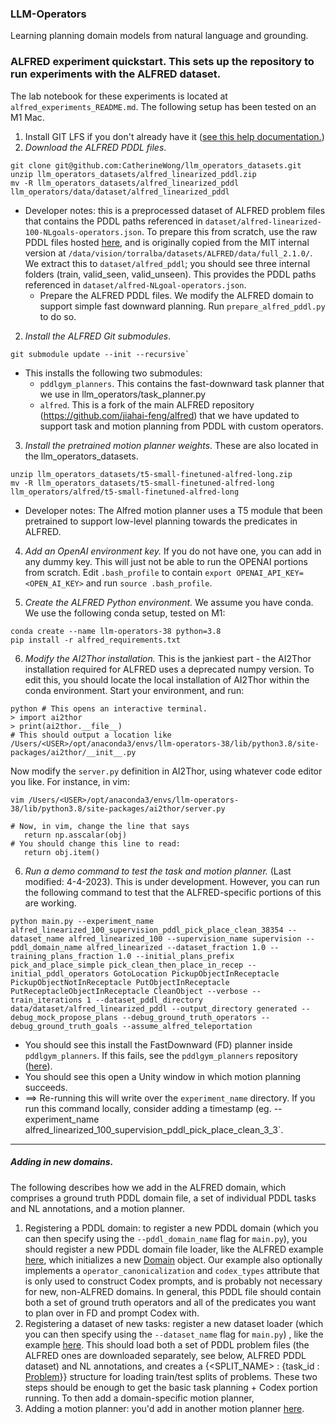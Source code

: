 ### LLM-Operators
Learning planning domain models from natural language and grounding.

### ALFRED experiment quickstart. This sets up the repository to run experiments with the ALFRED dataset.
The lab notebook for these experiments is located at `alfred_experiments_README.md`.
The following setup has been tested on an M1 Mac.
1. Install GIT LFS if you don't already have it ([see this help documentation.](https://docs.github.com/en/repositories/working-with-files/managing-large-files/installing-git-large-file-storage))
2. *Download the ALFRED PDDL files*. 
```
git clone git@github.com:CatherineWong/llm_operators_datasets.git 
unzip llm_operators_datasets/alfred_linearized_pddl.zip
mv -R llm_operators_datasets/alfred_linearized_pddl llm_operators/data/dataset/alfred_linearized_pddl
```
- Developer notes: this is a preprocessed dataset of ALFRED problem files that contains the PDDL paths referenced in `dataset/alfred-linearized-100-NLgoals-operators.json`. To prepare this from scratch, use the raw PDDL files hosted [here](https://drive.google.com/file/d/1sg8v1hf40Eu1K7hLGZ_LP5I-9N4zwLCU/view?usp=sharing), and is originally copied from the MIT internal version at `/data/vision/torralba/datasets/ALFRED/data/full_2.1.0/`. We extract this to `dataset/alfred_pddl`; you should see three internal folders (train, valid_seen, valid_unseen). This provides the PDDL paths referenced in `dataset/alfred-NLgoal-operators.json`.
   - Prepare the ALFRED PDDL files. We modify the ALFRED domain to support simple fast downward planning. Run `prepare_alfred_pddl.py` to do so.
2. *Install the ALFRED Git submodules*. 
```
git submodule update --init --recursive`
```
- This installs the following two submodules:
   - `pddlgym_planners`. This contains the fast-downward task planner that we use in llm_operators/task_planner.py
   - `alfred`. This is a fork of the main ALFRED repository (https://github.com/jiahai-feng/alfred) that we have updated to support task and motion planning from PDDL with custom operators.

3. *Install the pretrained motion planner weights*. These are also located in the llm_operators_datasets. 
```
unzip llm_operators_datasets/t5-small-finetuned-alfred-long.zip
mv -R llm_operators_datasets/t5-small-finetuned-alfred-long llm_operators/alfred/t5-small-finetuned-alfred-long
``` 
- Developer notes: The Alfred motion planner uses a T5 module that been pretrained to support low-level planning towards the predicates in ALFRED. 

4. *Add an OpenAI environment key.* If you do not have one, you can add in any dummy key. This will just not be able to run the OPENAI portions from scratch. Edit `.bash_profile` to contain `export OPENAI_API_KEY=<OPEN_AI_KEY>` and run `source .bash_profile`.

5. *Create the ALFRED Python environment.* We assume you have conda. We use the following conda setup, tested on M1:
```
conda create --name llm-operators-38 python=3.8
pip install -r alfred_requirements.txt
```

6. *Modify the AI2Thor installation.* This is the jankiest part - the AI2Thor installation required for ALFRED uses a deprecated numpy version. To edit this, you should locate the local installation of AI2Thor within the conda environment. Start your environment, and run:
```
python # This opens an interactive terminal.
> import ai2thor
> print(ai2thor.__file__)
# This should output a location like /Users/<USER>/opt/anaconda3/envs/llm-operators-38/lib/python3.8/site-packages/ai2thor/__init__.py
```
Now modify the `server.py` definition in AI2Thor, using whatever code editor you like. For instance, in vim:
```
vim /Users/<USER>/opt/anaconda3/envs/llm-operators-38/lib/python3.8/site-packages/ai2thor/server.py

# Now, in vim, change the line that says 
   return np.asscalar(obj)
# You should change this line to read:
   return obj.item()
```

6. *Run a demo command to test the task and motion planner.*  (Last modified: 4-4-2023). This is under development. However, you can run the following command to test that the ALFRED-specific portions of this are working.
```
python main.py --experiment_name alfred_linearized_100_supervision_pddl_pick_place_clean_38354 --dataset_name alfred_linearized_100 --supervision_name supervision --pddl_domain_name alfred_linearized --dataset_fraction 1.0 --training_plans_fraction 1.0 --initial_plans_prefix pick_and_place_simple pick_clean_then_place_in_recep --initial_pddl_operators GotoLocation PickupObjectInReceptacle PickupObjectNotInReceptacle PutObjectInReceptacle PutReceptacleObjectInReceptacle CleanObject --verbose --train_iterations 1 --dataset_pddl_directory data/dataset/alfred_linearized_pddl --output_directory generated --debug_mock_propose_plans --debug_ground_truth_operators --debug_ground_truth_goals --assume_alfred_teleportation
```
- You should see this install the FastDownward (FD) planner inside `pddlgym_planners`. If this fails, see the `pddlgym_planners` repository ([here](https://github.com/ronuchit/pddlgym_planners.git)).
- You should see this open a Unity window in which motion planning succeeds.
- ==> Re-running this will write over the `experiment_name` directory. If you run this command locally, consider adding a timestamp (eg. --experiment_name alfred_linearized_100_supervision_pddl_pick_place_clean_3_3`.
--------------------------------------------
##### Adding in new domains. 
The following describes how we add in the ALFRED domain, which comprises a ground truth PDDL domain file, a set of individual PDDL tasks and NL annotations, and a motion planner.
1. Registering a PDDL domain: to register a new PDDL domain (which you can then specify using the `--pddl_domain_name` flag for `main.py`), you should register a new PDDL domain file loader, like the ALFRED example [here](https://github.com/CatherineWong/llm-operators/blob/main/datasets.py#L201), which initializes a new [Domain](https://github.com/CatherineWong/llm-operators/blob/main/pddl.py#L14) object. Our example also optionally implements a `operator_canonicalization` and `codex_types` attribute that is only used to construct Codex prompts, and is probably not necessary for new, non-ALFRED domains. In general, this PDDL file should contain both a set of ground truth operators and all of the predicates you want to plan over in FD and prompt Codex with.
2. Registering a dataset of new tasks: register a new dataset loader (which you can then specify using the `--dataset_name` flag for `main.py`) , like the example [here](https://github.com/CatherineWong/llm-operators/blob/main/datasets.py#L447). This should load both a set of PDDL problem files (the ALFRED ones are downloaded separately, see below, ALFRED PDDL dataset) and NL annotations, and creates a {<SPLIT_NAME> : {task_id : [Problem](https://github.com/CatherineWong/llm-operators/blob/main/datasets.py#L14)}} structure for loading train/test splits of problems.
These two steps should be enough to get the basic task planning + Codex portion running. To then add a domain-specific motion planner,
3. Adding a motion planner: you'd add in another motion planner [here](https://github.com/CatherineWong/llm-operators/blob/main/motion_planner.py#L30).


